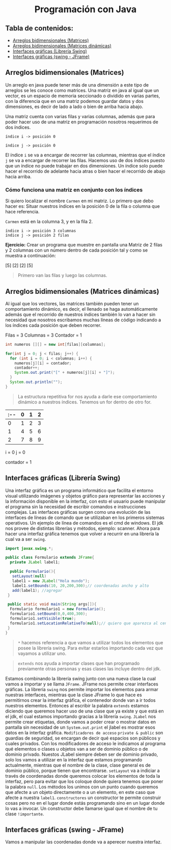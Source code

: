 ###

<h1 align="center">Programación con Java</h1>

###

<h2 align="left">Tabla de contenidos:</h2>

- [Arreglos bidimensionales (Matrices)](#arreglos-bidimensionales-matrices)
- [Arreglos bidimensionales (Matrices dinámicas)](#arreglos-bidimensionales-matrices-dinámicas)
- [Interfaces gráficas (Librería Swing)](#interfaces-gráficas-librería-swing)
- [Interfaces gráficas (swing - JFrame)](#interfaces-gráficas-swing---jframe)



## Arreglos bidimensionales (Matrices)
Un arreglo en java puede tener más de una dimensión a este tipo de arreglos se les conoce como matrices. Una matriz en java al igual que un vector, es un espacio de memoria seccionado o dividido en varias partes, con la diferencia que en una matriz podemos guardar datos y dos dimensiones, es decir de lado a lado o bien de arriba hacia abajo.

Una matriz cuenta con varias filas y varias columnas, además que para poder hacer uso de una matriz en programación nosotros requerimos de dos índices.

```
índice i -> posición 0

índice j -> posición 0
```
El índice `i` se va a encargar de recorrer las columnas, mientras que el índice `j` se va a encargar de recorrer las filas. Hacemos uso de dos índices puesto que un índice no puede trabajar en dos dimensiones. Un índice solo puede hacer el recorrido de adelante hacia atras o bien hacer el recorrido de abajo hacia arriba.

<h3 align="left">Cómo funciona una matriz en conjunto con los índices</h3>

Si quiero localizar el nombre `Carmen` en mi matriz. Lo primero que debo hacer es: 
  Situar nuestros índices en la posición 0 de la fila o columna que hace referencia.

`Carmen` está en la columna 3, y en la fila 2.

```
índice i -> posición 3 columnas
índice j -> posición 2 filas
```
**Ejercicio:**
Crear un programa que muestre en pantalla una Matriz de 2 filas y 2 columnas con un número dentro de cada posición tal y como se muestra a continuación:

[5] [2]
[2] [5]

> Primero van las filas y luego las columnas.

## Arreglos bidimensionales (Matrices dinámicas)
Al igual que los vectores, las matrices también pueden tener un comportamiento dinámico, es decir, el llenado se haga automáticamente además que el recorrido de nuestros índices también lo van a hacer sin necesidad que nosotros escribamos muchas líneas de código indicando a los índices cada posición que deben recorrer.


Filas = 3
Columnas = 3
Contador = 1

```java
int numeros [][] = new int[filas][columnas];

for(int j = 0; j < filas; j++) {
  for (int i = 0; i < columnas; i++) {
    numeros[j][i] = contador;
    contador++;
    System.out.print("[" + numeros[j][i] + "]");
  }
  System.out.println("");
}
```

> La estructura repetitiva for nos ayuda a darle ese comportamiento dinámico a nuestros índices.
> Tenemos un for dentro de otro for.

|:--| 0 | 1 | 2 |
|:--|:--|:--|:--|
| 0 | 1 | 2 | 3 |
| 1 | 4 | 5 | 6 |
| 2 | 7 | 8 | 9 |

i = 0
j = 0

contador  = 1

## Interfaces gráficas (Librería Swing)
Una interfaz gráfica es un programa informático que facilita el entorno visual utilizando imágenes y objetos gráfico para representar las acciones y la información disponible en la interfaz, con esto el usuario puede manipular el programa sin la necesidad de escribir comandos e instrucciones complejas. Las interfaces gráficas surgen como una evolución de las interfaces de líneas de comando que se utilizaban en los primeros sistemas operativos. Un ejemplo de línea de comandos es el cmd de windows.
El jdk nos provee de distintas librerías y métodos, ejemplo: scanner. Ahora para hacer una interfaz gráfica tenemos que volver a recurrir en una librería la cual va a ser `swing`.

```java
import javax.swing.*;

public class Formulario extends JFrame{
  private JLabel label1;

  public Formulario(){
   setLayout(null)
   label1 = new JLabel("Hola mundo");
   label1.setBounds(10, 20,200,300);// coordenadas ancho y alto
   add(label1); //agregar
 }

 public static void main(String args[]){
  Formulario formulario1 = new Formulario();
  formulario1.setBound(0,0,400,300);
  formulario1.setVisible(true);
  formulario1.setLocationRelativeTo(null);// quiero que aparezca al centro de mi pantalla
 }
}
```
> `*` hacemos referencia a que vamos a utilizar todos los elementos que posee la librería swing. Para evitar estarlos importando cada vez que vayamos a utilizar uno.

> `extends` nos ayuda a importar  clases que han programado previamente otras personas y esas clases las incluye dentro del jdk.

Estamos combinando la librería swing junto con una nueva clase la cual vamos a importar y se llama `JFrame`. JFrame nos permite crear interfaces gráficas. La librería `swing` nos permite importar los elementos para armar nuestras interfaces, mientras que la clase JFrame lo que hace es permitirnos crear la interfaz gráfica, el contenedor donde van a ir todos nuestros elementos. Entonces al escribir la palabra `extends` estamos diciendo que queremos hacer uso de una clase que ya existe y que está en el jdk, el cual estamos importando gracias a la librería `swing`.
`JLabel` nos permite crear etiquetas, donde vamos a poder crear o mostrar datos en pantalla sin necesidad de un `System.out.print` el jlabel es mostrar esos datos en la interfaz gráfica.
`Modificadores de acceso` `private & public` son guardias de seguridad, se encargan de decir qué espacios son públicos y cuales privados. Con los modificadores de acceso le indicamos al programa qué elementos o clases u objetos van a ser de dominio público o de dominio privado. Nuestos JLabel siempre deben ser de dominio privado, solo los vamos a utilizar en la interfaz que estamos programando actualmente, mientras que el nombre de la clase, clase general es de dominio público, porque tienen que encontrarse.
`setLayout` va a indiciar a través de coordenadas donde queremos colocar los elementos de toda la interfaz, pero para evitar que los coloque donde quiera tenemos que poner la palabra `null`.
Los métodos los unimos con un punto cuando queremos que afecte a un objeto directamente o a un elemento, en este caso que afecte a nuestra `label1`.
`constructores` un constructor te permite construir cosas pero no en el lugar donde estás programando sino en un lugar donde lo vas a invocar. Un constructor debe llamarse igual que el nombre de tu clase `!importante`.

## Interfaces gráficas (swing - JFrame)
Vamos a manipular las coordenadas donde va a aperecer nuestra interfaz. 

